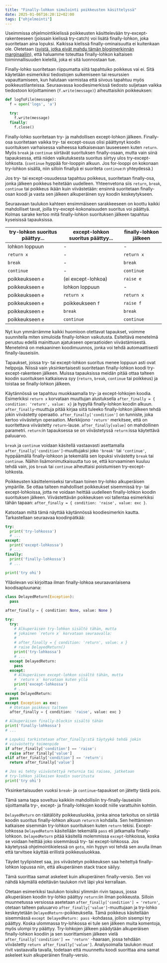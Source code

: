 ```yaml
---
title: "Finally-lohkon simulointi poikkeusten käsittelyssä"
date: 2025-01-06T16:20:12+02:00
tags: ["ohjelmointi"]
---
```


Useimmissa ohjelmointikielissä poikkeusten käsittelevään try-except-rakenteeseen (joissain kielissä try-catch) voi lisätä finally-lohkon, joka suoritetaan aina lopuksi. Kaikissa kielissä finally-ominaisuutta ei kuitenkaan ole. Oletetaan ([syistä, jotka eivät mahdu tämän blogimerkinnän marginaaliin](https://github.com/aajanki/ts2workflows)), että haluamme toteuttaa finally-lohkon kaltaisen toiminnallisuuden kielellä, joka ei sitä luonnostaan tue.

Finally-lohko suoritetaan riippumatta siitä tapahtuiko poikkeus vai ei. Sitä käytetään esimerkiksi tiedostojen sulkemiseen tai resurssien vapauttamiseen, kun halutaan varmistaa että siivous tapahtuu myös poikkeustilanteissa. Seuraavassa koodiesimerkissä tiedosto suljetaan vaikka tiedostoon kirjoittaminen (`f.write(message)`) aiheuttaisikin poikkeuksen:

```python
def logToFile(message):
  f = open('logs', 'a')

  try:
    f.write(message)
  finally:
    f.close()
```

Finally-lohko suoritetaan try- ja mahdollisen except-lohkon jälkeen. Finally-osa suoritetaan vaikka try- tai except-osuus olisi päättynyt koodin suorituksen varhaisessa vaiheessa katkaisevaan lauseeseen kuten `return`. Myös `break` ja `continue` siirtävät suorituksen finally-osaan, mutta vain siinä tapauksessa, että niiden vaikutuksesta suoritus siirtyy ulos try-except-lohkosta. (`continue` hyppää for-looppin alkuun. Jos for-looppi on kokonaan try-lohkon sisällä, niin silloin finallyä ei suoriteta `continue`:n yhteydessä.)

Jos try- tai except-osuudessa tapahtuu poikkeus, suoritetaan finally-osa, jonka jälkeen poikkeus heitetään uudelleen. Yhteenvetona siis `return`, `break`, `continue` tai poikkeus ikään kuin viivästetään: ensinnä suoritetaan finally-osan koodi ja vasta sen jälkeen alkuperäinen syy koodin keskeytykseen.

Seuraavaan taulukon kahteen ensimmäiseen sarakkeeseen on koottu kaikki mahdolliset tavat, joilla try-except-kokonaisuuden suoritus voi päättyä. Kolmas sarake kertoo mitä finally-lohkon suorituksen jälkeen tapahtuu kyseisissä tapauksissa.

|try-lohkon suoritus päättyy...|except-lohkon suoritus päättyy...|finally-lohkon jälkeen|
| ---------------------------- | ------------------------------- | -------------------- |
|lohkon loppuun|\-|\-|
|`return x`|\-|`return x`|
|`break`|\-|`break`|
|`continue`|\-|`continue`|
|poikkeukseen `e`|(ei except-lohkoa)|`raise e`|
|poikkeukseen `e`|lohkon loppuun|\-|
|poikkeukseen `e`|`return x`|`return x`|
|poikkeukseen `e`|poikkeukseen `f`|`raise f`|
|poikkeukseen `e`|`break`|`break`|
|poikkeukseen `e`|`continue`|`continue`|

Nyt kun ymmärrämme kaikki huomioon otettavat tapaukset, voimme suunnitella miten simuloida finally-lohkon vaikutusta. Esiteltävä menetelmä perustuu edellä mainittuun ajatukseen operaatioiden viivästämisestä. Menetelmä on mekaaninen koodimuunnos, jonka voi tehdä automaattisesti finally-lauseisiin.

Tapaukset, joissa try- tai except-lohkon suoritus menee loppuun asti ovat helppoja. Niissä vain yksinkertaisesti suoritetaan finally-lohkon koodi try-except-rakenteen jälkeen. Muissa tapauksissa meidän pitää ottaa talteen koodin suorituksen katkaiseva syy (`return`, `break`, `continue` tai poikkeus) ja toistaa se finally-lohkon jälkeen.

Käytännössä se tapahtuu muokkaamalla try- ja except-lohkojen koodia. Esimerkiksi `return x` korvataan muuttujan alustuksella `after_finally = { condition: 'return', value: x}` ja hypyllä finally-lohkon koodin alkuun. `after_finally`-muuttuja pitää kirjaa siitä tuleeko finally-lohkon jälkeen tehdä jokin viivästetty operaatio. `after_finally['condition']` on tunniste, joka kertoo viivästetyn operaation. Merkkijono `'return'` merkitsee, että on suoritettava viivästetty `return`-lause. `after_finally[value]` on mahdollinen parametri. `return`:in tapauksessa se on viivästetyssä `return`:issa käytettävä paluuarvo.

`break` ja `continue` voidaan käsitellä vastaavasti asettamalla `after_finally['condition']`-muuttujaksi joko `'break'` tai `'continue'`, hyppäämällä finally-lohkoon ja tekemällä sen lopuksi viivästetty `break` tai `continue`. Näihin lisämonimutkaisuutta tuo se, että korvaaminen kuuluu tehdä vain, jos `break` tai `continue` aiheuttaisi poistumisen try-except-lohkosta.

Poikkeusten käsittelemiseksi tarvitaan toinen try-lohko alkuperäisen ympärille. Se ottaa talteen mahdolliset poikkeukset sisemmissä try- tai except-lohkoissa, jotta ne voidaan heittää uudelleen finally-lohkon koodin suorituksen jälkeen. Viivästettävän poikkeuksen voi tallentaa esimerkiksi tähän tapaan: `after_finally = { condition: 'raise', value: exc }`.

Katsotaan miltä tämä näyttää käytännössä koodiesimerkin kautta. Tarkastellaan seuraavaa koodinpätkää:

```python
try:
  print('try-lohkossa')
  # ...
except:
  print('except-lohkossa')
  # ...
finally:
  print('finally-lohkossa')
  # ...
  
print('try ohi')
```

Ylläolevan voi kirjoittaa ilman finally-lohkoa seuraavanlaisena koodisapluunana:

```python
class DelayedReturn(Exception):
  pass

after_finally = { condition: None, value: None }

try:
  try:
    # Alkuperäisen try-lohkon sisältö tähän, mutta
	# jokainen `return x` korvataan seuraavalla:
	# 
    # after_finally = { condition: 'return', value: x }
    # raise DelayedReturn()
	print('try-lohkossa')
	# ...
  except DelayedReturn:
    pass
  except:
    # Alkuperäisen except-lohkon sisältö tähän, mutta
	# `return x` korvataan kuten yllä
	print('except-lohkossa')
	# ...
except DelayedReturn:
  pass
except Exception as exc:
  # Otetaan poikkeus talteen
  after_finally = { condition: 'raise', value: exc }

# Alkuperäisen finally-blockin sisältö tähän
print('finally-lohkossa')
# ...

# Lopuksi tarkistetaan after_finally:stä täytyykö tehdä jokin
# viivästetty toimenpide
if after_finally['condition'] == 'raise':
  raise after_finally['value']
elif after_finally['condition'] == 'return':
  return after_finally['value']

# Jos ei tehty viivästettyä returnia tai raisea, jatketaan
# try-lohkon jälkeisen koodin suoritusta
print('try ohi')
```

Yksinkertaisuuden vuoksi `break`- ja `continue`-tapaukset on jätetty tästä pois.

Tämä sama tapa soveltuu kaikkiin mahdollisiin try-finally-lauseisiin sijoittamalla try-, except- ja finally-lohkojen koodit niille varattuihin kohtiin.

`DelayedReturn` on räätälöity poikkeusluokka, jonka ainoa tarkoitus on siirtää koodin suoritus finally-lohkon alkuun `return`:n kohdalla. Sen heittäminen katkaisee sisemmän try-lohkon suorituksen kuten `return` tekisi. Except-lohkossa `DelayedReturn` käsitellään tekemällä `pass` eli jatkamalla finally-lohkoon. `DelayedReturn` pitää käsitellä molemmissa `except`-lohkoissa, koska se voidaan heittää joko sisemmässä try- tai except-lohkossa. Jos käytetyssä ohjelmointikielessä on `goto`, niin hypyn voi tehdä sen avulla ilman että tarvitsee käyttää erillistä poikkeusluokkaa.

Täydet tyylipisteet saa, jos viivästetyn poikkeuksen saa heitettyä finally-lohkon lopussa niin, että alkuperäinen stack trace säilyy.

Tämä suorittaa samat askeleet kuin alkuperäinen finally-versio. Sen voi nähdä käymällä edeltävän taulukon rivit läpi yksi kerrallaan.

Otetaan esimerkiksi taulukon toisiksi ylimmän rivin tapaus, jossa alkuperäisen koodin try-lohko päättyy `return`:iin ilman poikkeusta. Silloin muunnetussa versiossa asetetaan `after_finally['condition'] = 'return'`, otetaan talteen paluuarvo `after_finally['value']`-muuttujaan ja try-lohko keskeytetään `DelayedReturn`-poikkeuksella. Tämä poikkeus käsitellään sisemmässä `except DelayedReturn: pass` -kohdassa, jolloin sisempi try päättyy. Koska ulommassa try-lohkossa ei tule sen jälkeen muita komentoja, myös ulompi try päättyy. Try-lohkojen jälkeen päädytään alkuperäisen finally-lohkon koodiin ja sen suorittamisen jälkeen vielä `after_finally['condition'] == 'return'` -haaraan, jossa tehdään viivästetty `return after_finally['value']`. Analysoimalla taulukon muut rivit vastaavalla tavalla, todetaan että muunnettu koodi suorittaa aina samat askeleet kuin alkuperäinen finally-versio.
